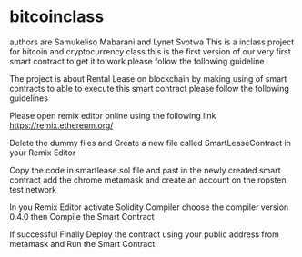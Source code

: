 # bitcoinclass
authors are Samukeliso Mabarani and Lynet Svotwa
This is a inclass project for bitcoin and cryptocurrency class 
this is the first version of our very first smart contract
to get it to work please follow the following guideline

The project is about Rental Lease on blockchain by making using of smart contracts to able to execute this smart contract 
please follow the following guidelines

Please open remix editor online using the following link
https://remix.ethereum.org/

Delete the dummy files and Create a new file called SmartLeaseContract in your Remix Editor

Copy the code in smartlease.sol file and past in the newly created smart contract
add the chrome metamask and create an account on the ropsten test network

In you Remix Editor activate Solidity Compiler choose the compiler version 0.4.0 then Compile the Smart Contract

If successful Finally Deploy the contract using your public address from metamask and Run the Smart Contract.
